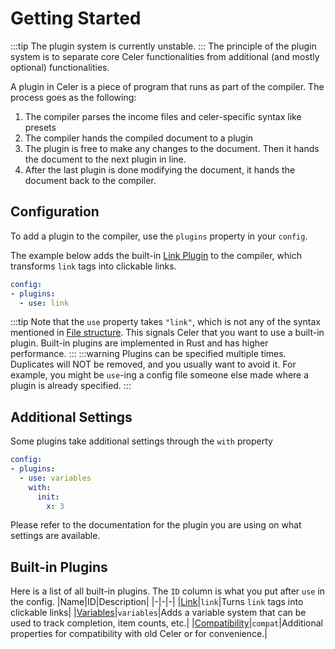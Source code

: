 # Getting Started
:::tip
The plugin system is currently unstable.
:::
The principle of the plugin system is to separate core Celer functionalities from additional (and mostly optional) functionalities.

A plugin in Celer is a piece of program that runs as part of the compiler. The process goes as the following:

1. The compiler parses the income files and celer-specific syntax like presets
2. The compiler hands the compiled document to a plugin
3. The plugin is free to make any changes to the document. Then it hands the document to the next plugin in line.
4. After the last plugin is done modifying the document, it hands the document back to the compiler.


## Configuration
To add a plugin to the compiler, use the `plugins` property in your `config`.

The example below adds the built-in [Link Plugin](./link.md) to the compiler, which transforms `link` tags into clickable links.
```yaml
config:
- plugins:
  - use: link
```
:::tip
Note that the `use` property takes `"link"`, which is not any of the syntax mentioned in
[File structure](../route/file-structure.md). This signals Celer that you want to use a built-in
plugin. Built-in plugins are implemented in Rust and has higher performance.
:::
:::warning
Plugins can be specified multiple times. Duplicates will NOT be removed, and you usually want to avoid it.
For example, you might be `use`-ing a config file someone else made where a plugin is already specified.
:::

## Additional Settings
Some plugins take additional settings through the `with` property
```yaml
config:
- plugins:
  - use: variables
    with:
      init:
        x: 3
```
Please refer to the documentation for the plugin you are using on what settings are available.

## Built-in Plugins
Here is a list of all built-in plugins. The `ID` column is what you put after `use` in the config.
|Name|ID|Description|
|-|-|-|
|[Link](./link.md)|`link`|Turns `link` tags into clickable links|
|[Variables](./variables.md)|`variables`|Adds a variable system that can be used to track completion, item counts, etc.|
|[Compatibility](./compat.md)|`compat`|Additional properties for compatibility with old Celer or for convenience.|
<!--
|[Assertion](./assertion.md)|`assertion`|Adds an assertion system that can give warning when a value does not meet some condition|
-->

